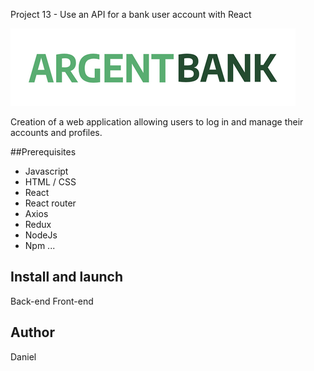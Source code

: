 Project 13 - Use an API for a bank user account with React


![logo-du-projet](https://github.com/DVvor/DanielVorasane_13_10072022/blob/4e8eeab9e6a56712b5a2985ee83e1e4f83255a51/src/Assets/argentBankLogo.png)
 

Creation of a web application allowing users to log in and manage their accounts and profiles.

##Prerequisites

- Javascript
- HTML / CSS
- React
- React router
- Axios
- Redux
- NodeJs
- Npm
...


## Install and launch
Back-end
Front-end

## Author 

Daniel 

